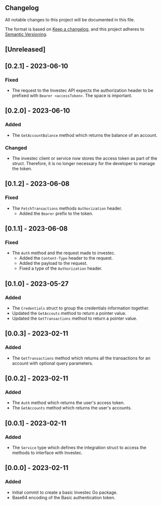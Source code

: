 ## Changelog
All notable changes to this project will be documented in this file.

The format is based on [Keep a changelog](https://keepachangelog.com/en/1.0.0/),
and this project adheres to [Semantic Versioning](https://semver.org/spec/v2.0.0.html).

## [Unreleased]
## [0.2.1] - 2023-06-10
### Fixed
- The request to the Investec API expects the authorization header to be prefixed
  with `Bearer <accessToken>`. The space is important.

## [0.2.0] - 2023-06-10
### Added
- The `GetAccountBalance` method which returns the balance of an account.

### Changed
- The investec client or service now stores the access token as part of the 
  struct. Therefore, it is no longer necessary for the developer to manage the
  token.

## [0.1.2] - 2023-06-08
### Fixed
- The `FetchTransactions` methods `Authorization` header.
  - Added the `Bearer` prefix to the token.

## [0.1.1] - 2023-06-08
### Fixed
- The `Auth` method and the request made to investec.
  - Added the `Content-Type` header to the request.
  - Added the payload to the request.
  - Fixed a type of the `Authorization` header.

## [0.1.0] - 2023-05-27
### Added
- The `Credentials` struct to group the credentials information together.
- Updated the `GetAccouts` method to return a pointer value.
- Updated the `GetTransactions` method to return a pointer value.

## [0.0.3] - 2023-02-11
### Added
- The `GetTransactions` method which returns all the transactions for an
  account with optional query parameters.

## [0.0.2] - 2023-02-11
### Added 
- The `Auth` method which returns the user's access token.
- The `GetAccounts` method which returns the user's accounts.

## [0.0.1] - 2023-02-11
### Added
- The `Service` type which defines the integration struct to access the methods
  to interface with Investec.

## [0.0.0] - 2023-02-11
### Added
- Initial commit to create a basic Investec Go package.
- Base64 encoding of the Basic authentication token.
